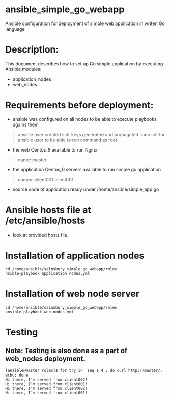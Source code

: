 # ansible_simple_go_webapp
Ansible configuration for deployment of simple web application in writen Go language

# Description:

This document describes how to set up Go simple application by executing Ansible modules:
- application_nodes
- web_nodes

# Requirements before deployment:
- ansible was configured on all nodes to be able to execute playbooks agains them
> ansible user created
> ssh-keys generated and propagated
> sudo set for ansible user to be able to run command as root
- the web Centos_6 available to run Nginx
> name: master
- the application Centos_6 servers available to run simple go application
> names:
>  client001
>  client001
- source code of application ready under /home/ansible/simple_app.go

# Ansible hosts file at /etc/ansible/hosts
- look at provided hosts file.

# Installation of application nodes
```
cd /home/ansible/sainsbury_simple_go_webapp/roles
nsible-playbook application_nodes.yml
```

# Installation of web node server
```
cd /home/ansible/sainsbury_simple_go_webapp/roles
ansible-playbook web_nodes.yml
```

# Testing
## Note: Testing is also done as a part of web_nodes deployment.
```
[ansible@master roles]$ for try in `seq 1 4`; do curl http://master/; echo; done
Hi there, I'm served from client002!
Hi there, I'm served from client001!
Hi there, I'm served from client002!
Hi there, I'm served from client001!
```
